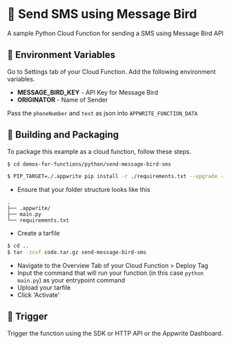 # 📧 Send SMS using Message Bird
A sample Python Cloud Function for sending a SMS using Message Bird API

## 📝 Environment Variables
Go to Settings tab of your Cloud Function. Add the following environment variables.

* **MESSAGE_BIRD_KEY** -  API Key for Message Bird
* **ORIGINATOR** - Name of Sender

Pass the `phoneNumber` and `text` as json into `APPWRITE_FUNCTION_DATA`

## 🚀 Building and Packaging

To package this example as a cloud function, follow these steps.

```bash
$ cd demos-for-functions/python/send-message-bird-sms

$ PIP_TARGET=./.appwrite pip install -r ./requirements.txt --upgrade --ignore-installed 
```

* Ensure that your folder structure looks like this 
```
.
├── .appwrite/
├── main.py
└── requirements.txt
```

* Create a tarfile

```bash
$ cd ..
$ tar -zcvf code.tar.gz send-message-bird-sms
```

* Navigate to the Overview Tab of your Cloud Function > Deploy Tag
* Input the command that will run your function (in this case `python main.py`) as your entrypoint command
* Upload your tarfile 
* Click 'Activate'

## 🎯 Trigger
Trigger the function using the SDK or HTTP API or the Appwrite Dashboard.